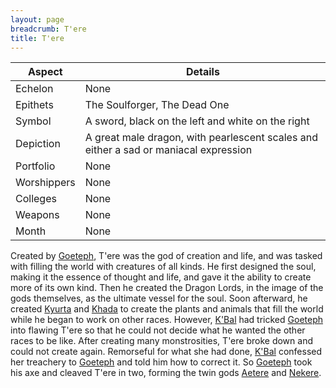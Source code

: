```yaml
---
layout: page
breadcrumb: T'ere
title: T'ere
---
```


Aspect | Details
--- | ---
Echelon | None
Epithets | The Soulforger, The Dead One
Symbol | A sword, black on the left and white on the right
Depiction | A great male dragon, with pearlescent scales and either a sad or maniacal expression
Portfolio | None
Worshippers | None
Colleges | None
Weapons | None
Month | None

Created by [Goeteph](goeteph), T'ere was the god of creation and life, and was tasked with filling the world with creatures of all kinds.  He first designed the soul, making it the essence of thought and life, and gave it the ability to create more of its own kind.  Then he created the Dragon Lords, in the image of the gods themselves, as the ultimate vessel for the soul.  Soon afterward, he created [Kyurta](kyurta) and [Khada](khada) to create the plants and animals that fill the world while he began to work on other races.  However, [K'Bal](kbal) had tricked [Goeteph](goeteph) into flawing T'ere so that he could not decide what he wanted the other races to be like.  After creating many monstrosities, T'ere broke down and could not create again.  Remorseful for what she had done, [K'Bal](kbal) confessed her treachery to [Goeteph](goeteph) and told him how to correct it.  So [Goeteph](goeteph) took his axe and cleaved T'ere in two, forming the twin gods [Aetere](aetere) and [Nekere](nekere).

